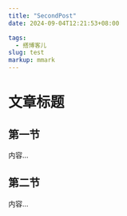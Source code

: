 ```yaml
---
title: "SecondPost"
date: 2024-09-04T12:21:53+08:00

tags:
  - 搭博客儿
slug: test
markup: mmark
---
```


# 文章标题

## 第一节

内容...

## 第二节

内容...
